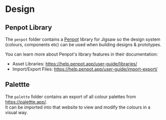 # Design

## Penpot Library
The `penpot` folder contains a [Penpot](https://penpot.app/) library for Jigsaw so the design system
(colours, components etc) can be used when building designs & prototypes.

You can learn more about Penpot's library features in their documentation:
- Asset Libraries: https://help.penpot.app/user-guide/libraries/
- Import/Export Files: https://help.penpot.app/user-guide/import-export/

## Palettte
The `palette` folder contains an export of all colour palettes from https://palettte.app/.  
It can be imported into that website to view and modify the colours in a visual way.
